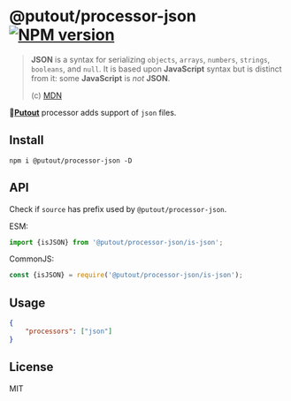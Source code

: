 # @putout/processor-json [![NPM version][NPMIMGURL]][NPMURL]

[NPMIMGURL]: https://img.shields.io/npm/v/@putout/processor-json.svg?style=flat&longCache=true
[NPMURL]: https://npmjs.org/package/@putout/processor-json "npm"

> **JSON** is a syntax for serializing `objects`, `arrays`, `numbers`, `strings`, `booleans`, and `null`. It is based upon **JavaScript** syntax but is distinct from it: some **JavaScript** is *not* **JSON**.
>
> (c) [MDN](https://developer.mozilla.org/en-US/docs/Web/JavaScript/Reference/Global_Objects/JSON)

🐊[**Putout**](https://github.com/coderaiser/putout) processor adds support of `json` files.

## Install

```
npm i @putout/processor-json -D
```

## API

Check if `source` has prefix used by `@putout/processor-json`.

ESM:

```js
import {isJSON} from '@putout/processor-json/is-json';
```

CommonJS:

```js
const {isJSON} = require('@putout/processor-json/is-json');
```

## Usage

```json
{
    "processors": ["json"]
}
```

## License

MIT
